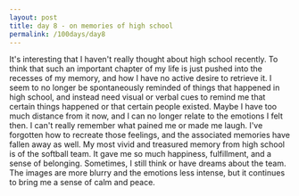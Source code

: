 ```yaml
---
layout: post
title: day 8 - on memories of high school
permalink: /100days/day8
---
```


It's interesting that I haven't really thought about high school recently. To think that such an important chapter of my life is just pushed into the recesses of my memory, and how I have no active desire to retrieve it. I seem to no longer be spontaneously reminded of things that happened in high school, and instead need visual or verbal cues to remind me that certain things happened or that certain people existed. Maybe I have too much distance from it now, and I can no longer relate to the emotions I felt then. I can't really remember what pained me or made me laugh. I've forgotten how to recreate those feelings, and the associated memories have fallen away as well. My most vivid and treasured memory from high school is of the softball team. It gave me so much happiness, fulfillment, and a sense of belonging. Sometimes, I still think or have dreams about the team. The images are more blurry and the emotions less intense, but it continues to bring me a sense of calm and peace.
